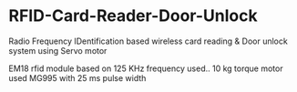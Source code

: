 # RFID-Card-Reader-Door-Unlock
Radio Frequency IDentification based wireless card reading &amp; Door unlock system using Servo motor

EM18 rfid module based on 125 KHz frequency used..
10 kg torque motor used MG995 with 25 ms pulse width
